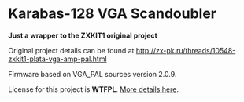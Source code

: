 # Karabas-128 VGA Scandoubler

**Just a wrapper to the ZXKIT1 original project**

Original project details can be found at http://zx-pk.ru/threads/10548-zxkit1-plata-vga-amp-pal.html

Firmware based on VGA_PAL sources version 2.0.9.

License for this project is **WTFPL**. [More details here](https://github.com/andykarpov/karabas-128/blob/master/LICENSE.md).
